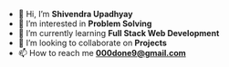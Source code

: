 - 👋 Hi, I’m **Shivendra Upadhyay**
- 👀 I’m interested in **Problem Solving**
- 🌱 I’m currently learning **Full Stack Web Development**
- 💞️ I’m looking to collaborate on **Projects**
- 📫 How to reach me **000done9@gmail.com**

<!---
meshiv5/meshiv5 is a ✨ special ✨ repository because its `README.md` (this file) appears on your GitHub profile.
You can click the Preview link to take a look at your changes.
--->
